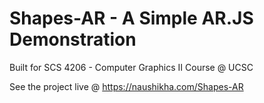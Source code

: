 # Shapes-AR - A Simple AR.JS Demonstration

Built for SCS 4206 - Computer Graphics II Course @ UCSC

See the project live @ https://naushikha.com/Shapes-AR
